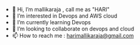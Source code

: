 - 👋 Hi, I’m mallikaraja , call me as "HARI"
- 👀 I’m interested in Devops and AWS cloud
- 🌱 I’m currently learning Devops
- 💞️ I’m looking to collaborate on devops and cloud
- 📫 How to reach me : harimallikaraja@gmail.com

<!---
harimallikaraja/harimallikaraja is a ✨ special ✨ repository because its `README.md` (this file) appears on your GitHub profile.
You can click the Preview link to take a look at your changes.
--->
